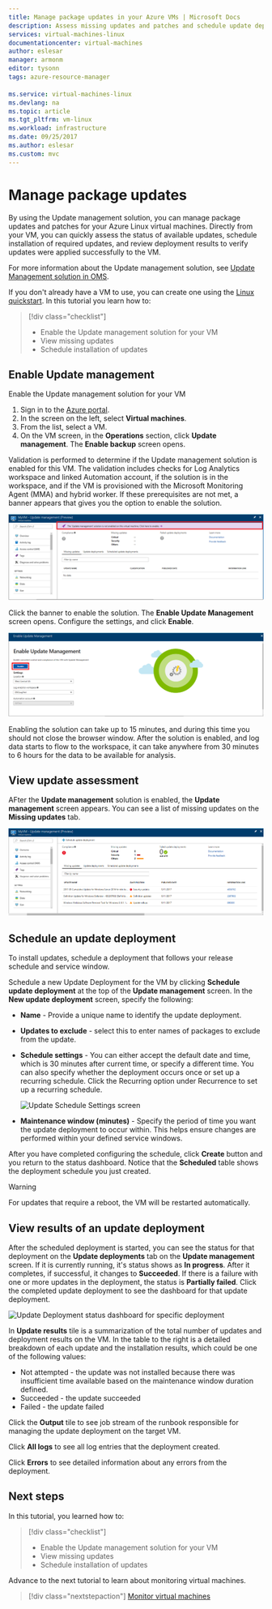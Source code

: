 ```yaml
---
title: Manage package updates in your Azure VMs | Microsoft Docs
description: Assess missing updates and patches and schedule update deployments.
services: virtual-machines-linux
documentationcenter: virtual-machines
author: eslesar
manager: armonm
editor: tysonn
tags: azure-resource-manager

ms.service: virtual-machines-linux
ms.devlang: na
ms.topic: article
ms.tgt_pltfrm: vm-linux
ms.workload: infrastructure
ms.date: 09/25/2017
ms.author: eslesar
ms.custom: mvc
---
```

# Manage package updates

By using the Update management solution, you can manage package updates and patches for your Azure Linux virtual machines.
Directly from your VM, you can quickly assess the status of available updates, schedule installation of required updates,
and review deployment results to verify updates were applied successfully to the VM.

For more information about the Update management solution, see [Update Management solution in OMS](../operations-management-suite/oms-solution-update-management.md).

If you don't already have a VM to use, you can create one using the [Linux quickstart](quick-create-portal.md). In this tutorial you learn how to:

> [!div class="checklist"]
> * Enable the Update management solution for your VM
> * View missing updates
> * Schedule installation of updates

## Enable Update management

Enable the Update management solution for your VM

1. Sign in to the [Azure portal](https://portal.azure.com/).
1. In the screen on the left, select **Virtual machines**.
1. From the list, select a VM.
1. On the VM screen, in the **Operations** section, click **Update management**. The **Enable backup** screen opens.

Validation is performed to determine if the Update management solution is enabled for this VM.  The validation includes checks for Log Analytics workspace and linked Automation account, if the solution is in the workspace, and if the VM is provisioned with the Microsoft Monitoring Agent (MMA) and hybrid worker.  If these prerequisites are not met, a banner appears that gives you the option to enable the solution.

   ![Update Management onboard configuration banner](./media/tutorial-manage-package-updates/manageupdates-onboard-solution-banner.png)

Click the banner to enable the solution. The **Enable Update Management** screen opens. Configure the settings, and click **Enable**.

   ![Enable Update management solution](./media/tutorial-manage-package-updates/manageupdates-update-enable.png)

Enabling the solution can take up to 15 minutes, and during this time you should not close the browser window.  After the solution is enabled, and log data starts to flow to the workspace, it can take anywhere from 30 minutes to 6 hours for the data to be available for analysis.

## View update assessment

AFter the **Update management** solution is enabled, the **Update management** screen appears. You can see a list of missing updates on the **Missing updates** tab.

   ![View update status](./media/tutorial-manage-package-updates/manageupdates-view-status-linux.png)

## Schedule an update deployment

To install updates, schedule a deployment that follows your release schedule and service window.

Schedule a new Update Deployment for the VM by clicking **Schedule update deployment** at the top of the **Update management** screen. 
In the **New update deployment** screen, specify the following:

* **Name** - Provide a unique name to identify the update deployment.
* **Updates to exclude** - select this to enter names of packages to exclude from the update.
* **Schedule settings** - You can either accept the default date and time, which is 30 minutes after current time, or specify a different time.
   You can also specify whether the deployment occurs once or set up a recurring schedule. Click the Recurring option under Recurrence to set up a recurring schedule.

   ![Update Schedule Settings screen](./media/tutorial-manage-linux-updates/manageupdates-schedule-linux.png)

* **Maintenance window (minutes)** - Specify the period of time you want the update deployment to occur within.  This helps ensure changes are performed within your defined service windows.

After you have completed configuring the schedule, click **Create** button and you return to the status dashboard.
Notice that the **Scheduled** table shows the deployment schedule you just created.

> [!WARNING]
> For updates that require a reboot, the VM will be restarted automatically.

## View results of an update deployment

After the scheduled deployment is started, you can see the status for that deployment on the **Update deployments** tab on the **Update management** screen.
If it is currently running, it's status shows as **In progress**. After it completes, if successful, it changes to **Succeeded**.
If there is a failure with one or more updates in the deployment, the status is **Partially failed**.
Click the completed update deployment to see the dashboard for that update deployment.

   ![Update Deployment status dashboard for specific deployment](./media/tutorial-manage-linux-updates/manageupdates-view-results.png)

In **Update results** tile is a summarization of the total number of updates and deployment results on the VM.
In the table to the right is a detailed breakdown of each update and the installation results, which could be one of the following values:

* Not attempted - the update was not installed because there was insufficient time available based on the maintenance window duration defined.
* Succeeded - the update succeeded
* Failed - the update failed

Click the **Output** tile to see job stream of the runbook responsible for managing the update deployment on the target VM.

Click **All logs** to see all log entries that the deployment created.

Click **Errors** to see detailed information about any errors from the deployment.

## Next steps

In this tutorial, you learned how to:

> [!div class="checklist"]
> * Enable the Update management solution for your VM
> * View missing updates
> * Schedule installation of updates

Advance to the next tutorial to learn about monitoring virtual machines.

> [!div class="nextstepaction"]
> [Monitor virtual machines](tutorial-monitoring.md)

